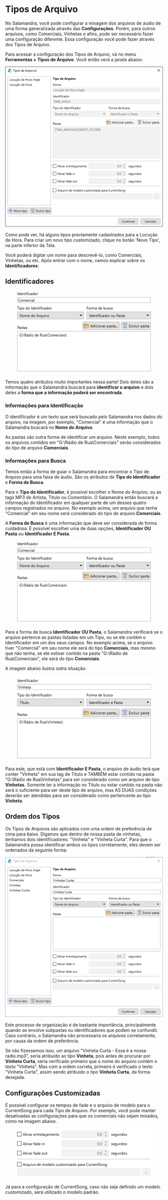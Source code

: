 # Tipos de Arquivo

No Salamandra, você pode configurar a mixagem dos arquivos de áudio de uma forma generalizada através das **Configurações**. Porém, para outros arquivos, como Comerciais, Vinhetas e afins, pode ser necessário fazer uma configuração diferente. Essa configuração você pode fazer através dos Tipos de Arquivo.

Para acessar a configuração dos Tipos de Arquivo, vá no menu **Ferramentas > Tipos de Arquivo**. Você então verá a janela abaixo:

<p align="center">
	<img src="Images/FileTypesWindow.png" alt="Janela de Tipos de Arquivos"/>
</p>

Como pode ver, há alguns tipos previamente cadastrados para a Locução de Hora. Para criar um novo tipo customizado, clique no botão 'Novo Tipo', na parte inferior da Tela.

Você poderá digitar um nome para descrevê-lo, como Comerciais, Vinhetas, ou etc. Após entrar com o nome, vamos explicar sobre os **Identificadores**:

## Identificadores

<p align="center">
	<img src="Images/FileTypesWindow_Identifiers.png" alt="Identificador do Tipo de Arquivo"/>
</p>

Temos quatro atributos muito importantes nessa parte! Dois deles são a informação que o Salamandra buscará para **identificar o arquivo** e dois deles a **forma que a informação poderá ser encontrada**.

### Informações para Identificação

O identificador é um texto que será buscado pelo Salamandra nos dados do arquivo, na imagem, por exemplo, "Comercial" é uma informação que o Salamandra buscará no **Nome do Arquivo**.

As pastas são outra forma de identificar um arquivo. Neste exemplo, todos os arquivos contidos em "G:\Rádio de Rua\Comerciais\" serão considerados do tipo de arquivo **Comerciais**.

### Informações para Busca

Temos então a forma de guiar o Salamandra para encontrar o Tipo de Arquivo para uma faixa de áudio. São os atributos de **Tipo do Identificador** e **Forma de Busca**.

Para o **Tipo do Identificador**, é possível escolher o Nome do Arquivo, ou as tags MP3 de Artista, Título ou Comentário. O Salamandra então buscará a informação do Identificador em qualquer parte de um desses quatro campos registrados no arquivo. No exemplo acima, um arquivo que tenha "Comercial" em seu nome será considerado do tipo de arquivo **Comerciais**.

A **Forma de Busca** é uma informação que deve ser considerada de forma cuidadosa. É possível escolher uma de duas opções, **Identificador OU Pasta** ou **Identificador E Pasta**.

<p align="center">
	<img src="Images/FileTypesWindow_Identifiers.png" alt="Identificador do Tipo de Arquivo"/>
</p>

Para a forma de busca **Identificador OU Pasta**, o Salamandra verificará se o arquivo pertence as pastas listadas em um Tipo, ou se ele contém o Identificador em um dos seus campos. No exemplo acima, se o arquivo tiver "Comercial" em seu nome ele será do tipo **Comerciais**, mas mesmo que não tenha, se ele estiver contido na pasta "G:\Rádio de Rua\Comerciais\", ele será do tipo **Comerciais**.

A imagem abaixo ilustra outra situação:

<p align="center">
	<img src="Images/FileTypesWindow_Identifiers2.png" alt="Identificador do Tipo de Arquivo"/>
</p>

Para este, que está com **Identificador E Pasta**, o arquivo de áudio terá que conter "Vinheta" em sua tag de Título e TAMBÉM estar contido na pasta "G:\Rádio de Rua\Vinhetas\" para ser considerado como um arquivo de tipo **Vinhetas**. Somente ter a informação no Título ou estar contido na pasta não será o suficiente para ser deste tipo de arquivo, mas AS DUAS condições deverão ser atendidas para ser considerado como pertencente ao tipo **Vinheta**.

## Ordem dos Tipos

Os Tipos de Arquivos são aplicados com uma ordem de preferência de cima para baixo. Digamos que dentro de nossa pasta de vinhetas, tenhamos dois identificadores: "Vinheta" e "Vinheta Curta". Para que o Salamandra possa identificar ambos os tipos corretamente, eles devem ser ordenados da seguinte forma:

<p align="center">
	<img src="Images/FileTypes_Order.webp" alt="Identificador do Tipo de Arquivo"/>
</p>

Este processo de organização é de bastante importância, principalmente quando se envolve subpastas ou identificadores que podem se confundir. Caso contrário, o Salamandra não processaria os arquivos corretamente, por causa da ordem de preferência.

Se não fizessemos isso, um arquivo "Vinheta Curta - Essa é a nossa rádio.mp3", seria atribuido ao tipo **Vinheta**, pois antes de procurar por **Vinheta Curta**, seria verificado primeiro que o nome do arquivo contém o texto "Vinheta". Mas com a ordem correta, primeiro é verificado o texto "Vinheta Curta", assim sendo atribuido o tipo **Vinheta Curta**, da forma desejada.

## Configurações Customizadas

É possível configurar os tempos de fade e o arquivo de modelo para o CurrentSong para cada Tipo de Arquivo. Por exemplo, você pode manter desativadas as configurações para que os comerciais não sejam mixados, como na imagem abaixo.

<p align="center">
	<img src="Images/FileTypesWindow_Settings.png" alt="Identificador do Tipo de Arquivo"/>
</p>

Já para a configuração de CurrentSong, caso não seja definido um modelo customizado, será utilizado o modelo padrão.
